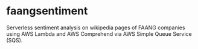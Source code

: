 # faangsentiment
Serverless sentiment analysis on wikipedia pages of FAANG companies using AWS Lambda and AWS Comprehend via AWS Simple Queue Service (SQS). 
